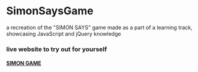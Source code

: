 # SimonSaysGame
a recreation of the "SIMON SAYS" game made as a part of a learning track, showcasing JavaScript and jQuery knowledge


### live website to try out for yourself 
#### [SIMON GAME](https://justabhinav.github.io/SimonSaysGame/)

